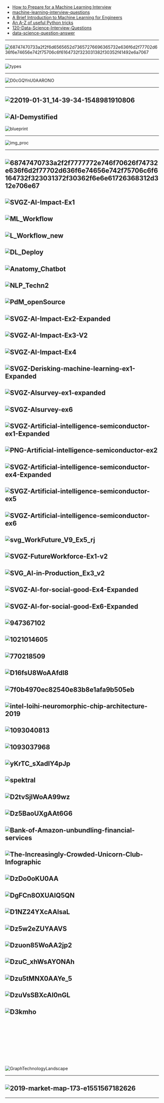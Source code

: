 
- [How to Prepare for a Machine Learning Interview](https://semanti.ca/blog/?how-to-prepare-for-a-machine-learning-interview)
- [machine-learning-interview-questions](https://github.com/Sroy20/machine-learning-interview-questions)
- [A Brief Introduction to Machine
Learning for Engineers](https://arxiv.org/pdf/1709.02840v3.pdf)
- [An A-Z of useful Python tricks](https://medium.freecodecamp.org/an-a-z-of-useful-python-tricks-b467524ee747)
- [120-Data-Science-Interview-Questions](https://github.com/kojino/120-Data-Science-Interview-Questions)
- [data-science-question-answer](https://github.com/ShuaiW/data-science-question-answer)

--------------------

![68747470733a2f2f6d6565652d73657276696365732e636f6d2f77702d636f6e74656e742f75706c6f6164732f323031382f30352f41492e6a7067](https://camo.githubusercontent.com/2ab36a7d57dda88cd784f9c7da7987f59e024e38/68747470733a2f2f6d6565652d73657276696365732e636f6d2f77702d636f6e74656e742f75706c6f6164732f323031382f30352f41492e6a7067)

--------------

![types](https://github.com/gopala-kr/a-week-in-wild-ai/blob/master/ML-week/assets/types.PNG)

--------

![D0cGQYnU0AARONO](https://pbs.twimg.com/media/D0cGQYnU0AARONO.jpg:large)

-----------------
![22019-01-31_14-39-34-1548981910806](https://res.infoq.com/news/2019/02/Grady-Booch-Future-AI/en/resources/22019-01-31_14-39-34-1548981910806.jpg)
-------------
![AI-Demystified](http://nirvacana.com/thoughts/wp-content/uploads/2018/01/AI-Demystified.png)
-------------
![blueprint](https://github.com/h2oai/mli-resources/blob/master/blueprint.png)

--------
![img_proc](https://github.com/gopala-kr/a-week-in-wild-ai/blob/master/ML-week/assets/img_proc.PNG)

--------
![68747470733a2f2f7777772e746f70626f74732e636f6d2f77702d636f6e74656e742f75706c6f6164732f323031372f30362f6e6e61726368312d312e706e67](https://camo.githubusercontent.com/6e2d3b5dae3b61cd9a0a89a9bc7733c105613039/68747470733a2f2f7777772e746f70626f74732e636f6d2f77702d636f6e74656e742f75706c6f6164732f323031372f30362f6e6e61726368312d312e706e67)
---------------
![SVGZ-AI-Impact-Ex1](https://www.mckinsey.com/~/media/McKinsey/Featured%20Insights/Artificial%20Intelligence/Notes%20from%20the%20AI%20frontier%20Applications%20and%20value%20of%20deep%20learning/SVGZ-AI-Impact-Ex1.ashx)
-------------
![ML_Workflow](https://www.aisoma.de/wp-content/uploads/2019/03/ML_Workflow-1024x717.jpg)
-------------
![L_Workflow_new](https://www.aisoma.de/wp-content/uploads/2019/03/L_Workflow_new-1024x671.jpg)
-------------
![DL_Deploy](https://www.aisoma.de/wp-content/uploads/2019/03/DL_Deploy-1024x561.jpg)
-------------
![Anatomy_Chatbot](https://www.aisoma.de/wp-content/uploads/2019/03/Anatomy_Chatbot-1024x565.jpg)
-------------
![NLP_Techn2](https://www.aisoma.de/wp-content/uploads/2019/03/NLP_Techn2-1024x595.jpg)
-------------
![PdM_openSource](https://www.aisoma.de/wp-content/uploads/2019/03/PdM_openSource-1024x569.jpg)
-------------
![SVGZ-AI-Impact-Ex2-Expanded](https://www.mckinsey.com/~/media/McKinsey/Featured%20Insights/Artificial%20Intelligence/Notes%20from%20the%20AI%20frontier%20Applications%20and%20value%20of%20deep%20learning/SVGZ-AI-Impact-Ex2-Expanded.ashx)
-------------
![SVGZ-AI-Impact-Ex3-V2](https://www.mckinsey.com/~/media/McKinsey/Featured%20Insights/Artificial%20Intelligence/Notes%20from%20the%20AI%20frontier%20Applications%20and%20value%20of%20deep%20learning/SVGZ-AI-Impact-Ex3-V2.ashx)
-------------
![SVGZ-AI-Impact-Ex4](https://www.mckinsey.com/~/media/McKinsey/Featured%20Insights/Artificial%20Intelligence/Notes%20from%20the%20AI%20frontier%20Applications%20and%20value%20of%20deep%20learning/SVGZ-AI-Impact-Ex4.ashx)
-------------
![SVGZ-Derisking-machine-learning-ex1-Expanded](https://www.mckinsey.com/~/media/McKinsey/Business%20Functions/Risk/Our%20Insights/Derisking%20machine%20learning%20and%20artificial%20intelligence/SVGZ-Derisking-machine-learning-ex1-Expanded.ashx)
-------------
![SVGZ-AIsurvey-ex1-expanded](https://www.mckinsey.com/~/media/McKinsey/Featured%20Insights/Artificial%20Intelligence/AI%20adoption%20advances%20but%20foundational%20barriers%20remain/SVGZ-AIsurvey-ex1-expanded.ashx)
-------------
![SVGZ-AIsurvey-ex6](https://www.mckinsey.com/~/media/McKinsey/Featured%20Insights/Artificial%20Intelligence/AI%20adoption%20advances%20but%20foundational%20barriers%20remain/SVGZ-AIsurvey-ex6.ashx)
-------------
![SVGZ-Artificial-intelligence-semiconductor-ex1-Expanded](https://www.mckinsey.com/~/media/McKinsey/Industries/Semiconductors/Our%20Insights/Artificial%20intelligence%20hardware%20New%20opportunities%20for%20semiconductor%20companies/SVGZ-Artificial-intelligence-semiconductor-ex1-Expanded.ashx)
-------------
![PNG-Artificial-intelligence-semiconductor-ex2](https://www.mckinsey.com/~/media/McKinsey/Industries/Semiconductors/Our%20Insights/Artificial%20intelligence%20hardware%20New%20opportunities%20for%20semiconductor%20companies/PNG-Artificial-intelligence-semiconductor-ex2.ashx)
-------------
![SVGZ-Artificial-intelligence-semiconductor-ex4-Expanded](https://www.mckinsey.com/~/media/McKinsey/Industries/Semiconductors/Our%20Insights/Artificial%20intelligence%20hardware%20New%20opportunities%20for%20semiconductor%20companies/SVGZ-Artificial-intelligence-semiconductor-ex4-Expanded.ashx)
-------------
![SVGZ-Artificial-intelligence-semiconductor-ex5](https://www.mckinsey.com/~/media/McKinsey/Industries/Semiconductors/Our%20Insights/Artificial%20intelligence%20hardware%20New%20opportunities%20for%20semiconductor%20companies/SVGZ-Artificial-intelligence-semiconductor-ex5.ashx)
-------------
![SVGZ-Artificial-intelligence-semiconductor-ex6](https://www.mckinsey.com/~/media/McKinsey/Industries/Semiconductors/Our%20Insights/Artificial%20intelligence%20hardware%20New%20opportunities%20for%20semiconductor%20companies/SVGZ-Artificial-intelligence-semiconductor-ex6.ashx)
-------------
![svg_WorkFuture_V9_Ex5_rj](https://www.mckinsey.com/~/media/McKinsey/Featured%20Insights/Future%20of%20Organizations/What%20the%20future%20of%20work%20will%20mean%20for%20jobs%20skills%20and%20wages/svg_WorkFuture_V9_Ex5_rj.ashx)
-------------
![SVGZ-FutureWorkforce-Ex1-v2](https://www.mckinsey.com/~/media/McKinsey/Featured%20Insights/Future%20of%20Organizations/Skill%20shift%20Automation%20and%20the%20future%20of%20the%20workforce/SVGZ-FutureWorkforce-Ex1-v2.ashx)
-------------
![SVG_AI-in-Production_Ex3_v2](https://www.mckinsey.com/~/media/McKinsey/Business%20Functions/McKinsey%20Analytics/Our%20Insights/AI%20in%20production/SVG_AI-in-Production_Ex3_v2.ashx)
-------------
![SVGZ-AI-for-social-good-Ex4-Expanded](https://www.mckinsey.com/~/media/McKinsey/Featured%20Insights/Artificial%20Intelligence/Applying%20artificial%20intelligence%20for%20social%20good/SVGZ-AI-for-social-good-Ex4-Expanded.ashx)
-------------
![SVGZ-AI-for-social-good-Ex6-Expanded](https://www.mckinsey.com/~/media/McKinsey/Featured%20Insights/Artificial%20Intelligence/Applying%20artificial%20intelligence%20for%20social%20good/SVGZ-AI-for-social-good-Ex6-Expanded.ashx)
-------------
![947367102](https://st1.ning.com/topology/rest/1.0/file/get/947367102?profile=original)
-------------
![1021014605](https://storage.ning.com/topology/rest/1.0/file/get/1021014605?profile=original)
-------------
![770218509](https://st1.ning.com/topology/rest/1.0/file/get/770218509?profile=original)
-------------
![D16fsU8WoAAfdl8](https://pbs.twimg.com/media/D16fsU8WoAAfdl8.jpg)
-------------
![7f0b4970ec82540e83b8e1afa9b505eb](https://zdnet3.cbsistatic.com/hub/i/2019/03/13/26fc36d4-6a48-444a-b9d3-ec69b11b4950/7f0b4970ec82540e83b8e1afa9b505eb/screen-shot-2019-03-12-at-9-50-40-am.png)
-------------

![intel-loihi-neuromorphic-chip-architecture-2019](https://zdnet4.cbsistatic.com/hub/i/r/2019/02/23/4c8c7d7e-c7e5-4758-8ae4-63dd7ec47b96/resize/1170x878/8c975cac6c8adc719175988fd2349841/intel-loihi-neuromorphic-chip-architecture-2019.jpg)
-------------
![1093040813](https://st1.ning.com/topology/rest/1.0/file/get/1093040813?profile=original)
-------------
![1093037968](https://storage.ning.com/topology/rest/1.0/file/get/1093037968?profile=original)
-------------

![yKrTC_sXadIY4pJp](https://cdn-images-1.medium.com/max/800/0*yKrTC_sXadIY4pJp.png)
-------------
![spektral](https://www.analyticsindiamag.com/wp-content/uploads/2019/03/spektral.png)
-------------
![D2tvSjIWoAA99wz](https://pbs.twimg.com/media/D2tvSjIWoAA99wz.jpg:large)
-------------
![Dz5BaoUXgAAt6G6](https://pbs.twimg.com/media/Dz5BaoUXgAAt6G6.jpg)
-------------
![Bank-of-Amazon-unbundling-financial-services](https://s3.amazonaws.com/cbi-research-portal-uploads/2018/06/12135627/Bank-of-Amazon-unbundling-financial-services.jpg)
-------------
![The-Increasingly-Crowded-Unicorn-Club-Infographic](https://135c1.https.cdn.softlayer.net/80135C1/media/v1/AUTH_d0619b05-07fc-49f0-8249-da585ea45ce5/blog/The-Increasingly-Crowded-Unicorn-Club-Infographic.png)
-----------
![DzDo0oKU0AA](https://pbs.twimg.com/media/DzDo0oKU0AA-SAm.jpg)
-------------
![DgFCn8OXUAIQ5QN](https://pbs.twimg.com/media/DgFCn8OXUAIQ5QN.jpg)
-------------
![D1NZ24YXcAAlsaL](https://pbs.twimg.com/media/D1NZ24YXcAAlsaL.jpg:large)
-------------
![Dz5w2eZUYAAVS](https://pbs.twimg.com/media/Dz5w2eZUYAAVS--.jpg)
-------------
![Dzuon85WoAA2jp2](https://pbs.twimg.com/media/Dzuon85WoAA2jp2.jpg)
-------------
![DzuC_xhWsAYONAh](https://pbs.twimg.com/media/DzuC_xhWsAYONAh.jpg)
-------------
![Dzu5tMNX0AAYe_5](https://pbs.twimg.com/media/Dzu5tMNX0AAYe_5.jpg)
-------------
![DzuVsSBXcAI0nGL](https://pbs.twimg.com/media/DzuVsSBXcAI0nGL.jpg)
-------------
![D3kmho](https://pbs.twimg.com/media/D3kmho-WAAAI_uZ.jpg:large)
-------------
![]()
-------------
![]()
-------------
![]()
-------------
![]()
-------------
![]()
-------------
![GraphTechnologyLandscape](https://graphaware.com/assets/graphtechnologylandscape/GraphTechnologyLandscape.jpg)

-------------
![2019-market-map-173-e1551567182626](https://i2.wp.com/www.thegerontechnologist.com/wp-content/uploads/2019/03/2019-market-map-173-e1551567182626.png?w=1588&ssl=1)
-------------
----------------
